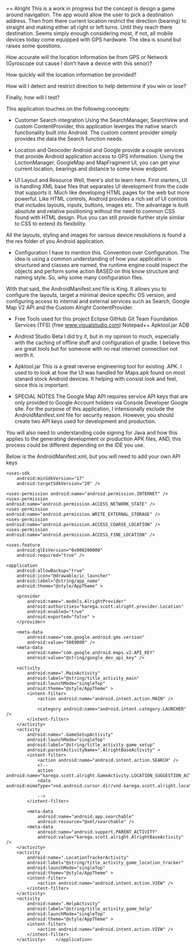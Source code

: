 == Alright 
This is a work in progress but the concept is design a game around navigation. The app
would allow the user to pick a destination address. Then from there current location restrict
the direction (bearing) to straight and making either all right or left turns. Until they
reach there destination. Seems simply enough considering most, if not, all mobile devices 
today come equipped with GPS hardware. The idea is sound but raises some questions.

How accurate will the location information be from GPS or Network (Gyroscope out 
cause I don't have a device with this senor)?

How quickly will the location information be provided?

How will I detect and restrict direction to help determine if you win or lose?

Finally, how will I test?


This application touches on the following concepts:

* Customer Search integration
Using the SearchManager, SearchVew and custom ContentProvider, this application leverges
the native search functionality built into Android. The custom content provider simply
provides the data the Search function needs.

* Location and Geocoder
Android and Google provide a couple services that provide Android application access
to GPS information. Using the LoctionManager, GoogleMap and MapFragment UI, you
can get your current location, bearings and distance to some know endpoint.

* UI Layout and Resource
Well, there's alot to learn here. First starters, UI is handling XML base files that
separates UI development from the code that supports it. Much like developing HTML
pages for the web but more powerful. Like HTML controls, Android provides a rich 
set of UI controls that includes layouts, inputs, buttons, images etc. The advantage 
is built absolute and relative positioning without the need to common CSS found with
HTML design. Plus you can still provide further style similar to CSS to extend its
flexibility.

All the layouts, styling and images for various device resolutions is found a the
res folder of you Android application.

* Configuration
I have to mention this. Convention over Configuration. The idea is using a common
understanding of how your application is structured and classes are named, the 
runtime engine could inspect the objects and perform some action BASED on this 
know structure and naming style. So, why some many configuration files. 

With that said, the AndroidManifest.xml file is King. It allows you to configure
the layouts, target a minimal device specific OS version, and configuring access
to internal and external services such as Search, Google Map V2 API and the
Custom Alright ContentProvider.

* Free Tools used for this project
Eclipse
GitHub 
Git
Team Foundation Services (TFS) (free www.visualstudio.com)
Notepad++
Apktool.jar
ADB

* Android Studio Beta
I did try it, but in my opinion to much, especially with the caching of offline stuff and
configuration of gradle. I believe this are great tools but for someone with no real internet
connection not worth it.

* Apktool.jar
This is a great reverse engineering tool for existing .APK. I used to to look at how the UI 
was handled for Maps.apk found on most stanard stock Android devices. It helping with consist
look and feel, since this is important.

* SPECIAL NOTES
The Google Map API requires service API keys that are only provided to Google Account
holders via Console Developer Google site. For the purpose of this application, I
intensionally exclude the AndroidManifest.xml file for security reason. However, 
you should create two API keys used for development and production.

You will also need to understanding code signing for Java and how this applies to
the generating development or production APK files, AND, this process could be
different depending on the IDE you use.


Below is the AndroidManifest.xml, but you will need to add your own API keys

<?xml version="1.0" encoding="utf-8"?>
<manifest xmlns:android="http://schemas.android.com/apk/res/android"
    package="karega.scott.alright"
    android:versionCode="1"
    android:versionName="1.0" >

    <uses-sdk
        android:minSdkVersion="17"
        android:targetSdkVersion="20" />

    <uses-permission android:name="android.permission.INTERNET" />
    <uses-permission android:name="android.permission.ACCESS_NETWORK_STATE" />
    <uses-permission android:name="android.permission.WRITE_EXTERNAL_STORAGE" />
    <uses-permission android:name="android.permission.ACCESS_COARSE_LOCATION" />
    <uses-permission android:name="android.permission.ACCESS_FINE_LOCATION" />

    <uses-feature
        android:glEsVersion="0x000200000"
        android:required="true" />

    <application
        android:allowBackup="true"
        android:icon="@drawable/ic_launcher"
        android:label="@string/app_name"
        android:theme="@style/AppTheme" >

        <provider
            android:name=".models.AlrightProvider"
            android:authorities="karega.scott.alright.provider.Location"
            android:enabled="true"
            android:exported="false" >
        </provider>
        
        <meta-data
            android:name="com.google.android.gms.version"
            android:value="5089000" />
        <meta-data
            android:name="com.google.android.maps.v2.API_KEY"
            android:value="@string/google_dev_api_key" />

        <activity
            android:name=".MainActivity"
            android:label="@string/title_activity_main"
            android:launchMode="singleTop"
            android:theme="@style/AppTheme" >
            <intent-filter>
                <action android:name="android.intent.action.MAIN" />

                <category android:name="android.intent.category.LAUNCHER" />
            </intent-filter>
        </activity>
        <activity
            android:name=".GameSetupActivity"
            android:launchMode="singleTop"
            android:label="@string/title_activity_game_setup"
            android:parentActivityName=".AlrightBaseActivity" >
            <intent-filter>
                <action android:name="android.intent.action.SEARCH" />
                <!--
                action android:name="karega.scott.alright.GameActivity.LOCATION_SUGGESTION_ACTION"/>
                <data android:mimeType="vnd.android.cursor.dir/vnd.karega.scott.alright.location"/

                -->
            </intent-filter>

            <meta-data
                android:name="android.app.searchable"
                android:resource="@xml/searchable" />
            <meta-data
                android:name="android.support.PARENT_ACTIVITY"
                android:value="karega.scott.alright.AlrightBaseActivity" />
        </activity>
        <activity
            android:name=".LocationTrackerActivity"
            android:label="@string/title_activity_game_location_tracker"
            android:launchMode="singleTop"
            android:theme="@style/AppTheme" >
            <intent-filter>
                <action android:name="android.intent.action.VIEW" />
            </intent-filter>
        </activity>
        <activity
            android:name=".HelpActivity"
            android:label="@string/title_activity_game_help"
            android:launchMode="singleTop"
            android:theme="@style/AppTheme" >
            <intent-filter>
                <action android:name="android.intent.action.VIEW" />
            </intent-filter>
        </activity>    </application>

</manifest>
